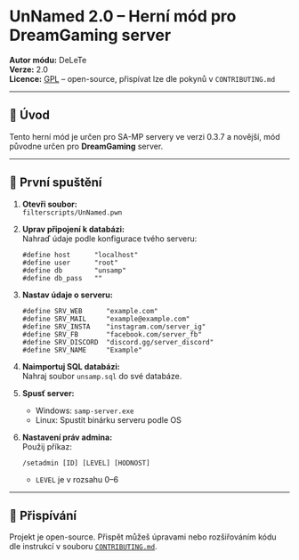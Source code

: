 # UnNamed 2.0 – Herní mód pro DreamGaming server  
**Autor módu:** DeLeTe  
**Verze:** 2.0  
**Licence:** [GPL](https://www.gnu.org/licenses/gpl-3.0.html) – open-source, přispívat lze dle pokynů v `CONTRIBUTING.md`

---

## 🧩 Úvod
Tento herní mód je určen pro SA-MP servery ve verzi 0.3.7 a novější, mód původne určen pro **DreamGaming** server.

---

## 🚀 První spuštění

1. **Otevři soubor:**  
   `filterscripts/UnNamed.pwn`

2. **Uprav připojení k databázi:**  
   Nahraď údaje podle konfigurace tvého serveru:

   ```pawn
   #define host      "localhost"
   #define user      "root"
   #define db        "unsamp"
   #define db_pass   ""
   ```

3. **Nastav údaje o serveru:**

   ```pawn
   #define SRV_WEB      "example.com"
   #define SRV_MAIL     "example@example.com"
   #define SRV_INSTA    "instagram.com/server_ig"
   #define SRV_FB       "facebook.com/server_fb"
   #define SRV_DISCORD  "discord.gg/server_discord"
   #define SRV_NAME     "Example"
   ```

4. **Naimportuj SQL databázi:**  
   Nahraj soubor `unsamp.sql` do své databáze.

5. **Spusť server:**  
   - Windows: `samp-server.exe`  
   - Linux: Spustit binárku serveru podle OS

6. **Nastavení práv admina:**  
   Použij příkaz:
   ```
   /setadmin [ID] [LEVEL] [HODNOST]
   ```
   - `LEVEL` je v rozsahu 0–6

---

## 🤝 Přispívání
Projekt je open-source. Přispět můžeš úpravami nebo rozšiřováním kódu dle instrukcí v souboru [`CONTRIBUTING.md`](CONTRIBUTING.md).